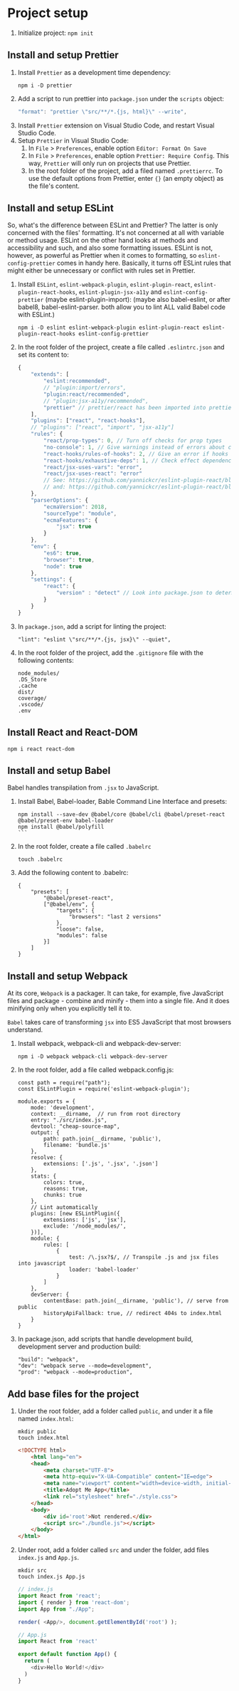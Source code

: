 # Project setup

1. Initialize project: `npm init`

## Install and setup Prettier
1. Install `Prettier` as a development time dependency:
    ```
    npm i -D prettier
    ```
1. Add a script to run prettier into `package.json` under the `scripts` object:
    ```js
    "format": "prettier \"src/**/*.{js, html}\" --write",
    ```
1. Install `Prettier` extension on Visual Studio Code, and restart Visual Studio Code.
1. Setup `Prettier` in Visual Studio Code:
    1. In `File` > `Preferences`, enable option `Editor: Format On Save`
    1. In `File` > `Preferences`, enable option `Prettier: Require Config`. This way, `Prettier` will only run on projects that use Prettier.
    1. In the root folder of the project, add a filed named `.prettierrc`. To use the default options from Prettier, enter `{}` (an empty object) as the file's content.

## Install and setup ESLint

So, what's the difference between ESLint and Prettier? The latter is only concerned with the files' formatting. It's not concerned at all with variable or method usage. ESLint on the other hand looks at methods and accessibility and such, and also some formatting issues. ESLint is not, however, as powerful as Prettier when it comes to formatting, so `eslint-config-prettier` comes in handy here. Basically, it turns off ESLint rules that might either be unnecessary or conflict with rules set in Prettier.

1. Install `ESLint`, `eslint-webpack-plugin`, `eslint-plugin-react`, `eslint-plugin-react-hooks`, `eslint-plugin-jsx-a11y` and `eslint-config-prettier` (maybe eslint-plugin-import):
(maybe also babel-eslint, or after babel8, babel-eslint-parser. both allow you to lint ALL valid Babel code with ESLint.)
    ```
    npm i -D eslint eslint-webpack-plugin eslint-plugin-react eslint-plugin-react-hooks eslint-config-prettier
    ```    
2. In the root folder of the project, create a file called `.eslintrc.json` and set its content to:
    ```js
    {
        "extends": [
            "eslint:recommended",
            // "plugin:import/errors",
            "plugin:react/recommended",
            // "plugin:jsx-a11y/recommended",
            "prettier" // prettier/react has been imported into prettier in eslint-config-prettier
        ],
        "plugins": ["react", "react-hooks"],
        // "plugins": ["react", "import", "jsx-a11y"]
        "rules": {
            "react/prop-types": 0, // Turn off checks for prop types
            "no-console": 1, // Give warnings instead of errors about console.log
            "react-hooks/rules-of-hooks": 2, // Give an error if hooks are created inside if statements
            "react-hooks/exhaustive-deps": 1, // Check effect dependencies
            "react/jsx-uses-vars": "error",
            "react/jsx-uses-react": "error"
            // See: https://github.com/yannickcr/eslint-plugin-react/blob/master/docs/rules/jsx-uses-vars.md 
            // and: https://github.com/yannickcr/eslint-plugin-react/blob/master/docs/rules/jsx-uses-react.md
        },
        "parserOptions": {
            "ecmaVersion": 2018,
            "sourceType": "module",
            "ecmaFeatures": {
                "jsx": true
            }
        },
        "env": {
            "es6": true,
            "browser": true,
            "node": true
        },
        "settings": {
            "react": {
                "version" : "detect" // Look into package.json to determine React version
            }
        }
    }
    ```
1. In `package.json`, add a script for linting the project:
    ```
    "lint": "eslint \"src/**/*.{js, jsx}\" --quiet",
    ```
1. In the root folder of the project, add the `.gitignore` file with the following contents:
    ```
    node_modules/
    .DS_Store
    .cache
    dist/
    coverage/
    .vscode/
    .env
    ```  
## Install React and React-DOM

```
npm i react react-dom
```

## Install and setup Babel

Babel handles transpilation from `.jsx` to JavaScript.

1. Install Babel, Babel-loader, Bable Command Line Interface and presets:
    ````
    npm install --save-dev @babel/core @babel/cli @babel/preset-react @babel/preset-env babel-loader
    npm install @babel/polyfill
    ```
1. In the root folder, create a file called `.babelrc`
    ```
    touch .babelrc
    ```
1. Add the following content to .babelrc:
    ```
    {
        "presets": [
            "@babel/preset-react",
            ["@babel/env", {
                "targets": {
                    "browsers": "last 2 versions"
                },
                "loose": false,
                "modules": false
            }]
        ]
    }
    ```

## Install and setup Webpack

At its core, `Webpack` is a packager. It can take, for example, five JavaScript files and package - combine and minify - them into a single file. And it does minifying only when you explicitly tell it to. 

`Babel` takes care of transforming `jsx` into ES5 JavaScript that most browsers understand.

1. Install webpack, webpack-cli and webpack-dev-server:
    ```
    npm i -D webpack webpack-cli webpack-dev-server
    ```
1. In the root folder, add a file called webpack.config.js:
    ```
    const path = require("path");
    const ESLintPlugin = require('eslint-webpack-plugin');

    module.exports = {
        mode: 'development',
        context: __dirname,  // run from root directory
        entry: "./src/index.js",
        devtool: "cheap-source-map",
        output: {
            path: path.join(__dirname, 'public'),
            filename: 'bundle.js'
        },
        resolve: {
            extensions: ['.js', '.jsx', '.json']
        },
        stats: {
            colors: true,
            reasons: true,
            chunks: true
        },
        // Lint automatically
        plugins: [new ESLintPlugin({
            extensions: ['js', 'jsx'],
            exclude: '/node_modules/',
        })],
        module: {
            rules: [
                {
                    test: /\.jsx?$/, // Transpile .js and jsx files into javascript
                    loader: 'babel-loader'
                }
            ]
        },
        devServer: {
            contentBase: path.join(__dirname, 'public'), // serve from public
            historyApiFallback: true, // redirect 404s to index.html
        }
    }
    ```
1. In package.json, add scripts that handle development build, development server and production build:
    ```
    "build": "webpack",
    "dev": "webpack serve --mode=development",
    "prod": "webpack --mode=production",
    ```

## Add base files for the project

1. Under the root folder, add a folder called `public`, and under it a file named `index.html`:
    ```
    mkdir public
    touch index.html
    ```

    ```html
    <!DOCTYPE html>
        <html lang="en">
        <head>
            <meta charset="UTF-8">
            <meta http-equiv="X-UA-Compatible" content="IE=edge">
            <meta name="viewport" content="width=device-width, initial-scale=1.0">
            <title>Adopt Me App</title>
            <link rel="stylesheet" href="./style.css">
        </head>
        <body>
            <div id='root'>Not rendered.</div>
            <script src="./bundle.js"></script>
        </body>
    </html>
    ```
2. Under root, add a folder called `src` and under the folder, add files `index.js` and `App.js`.
    ```
    mkdir src
    touch index.js App.js
    ```
    ```js
    // index.js
    import React from 'react';
    import { render } from 'react-dom';
    import App from "./App";

    render( <App/>, document.getElementById('root') );
    ```

    ```js
    // App.js
    import React from 'react'

    export default function App() {
      return (
        <div>Hello World!</div>
      )
    }
    ```